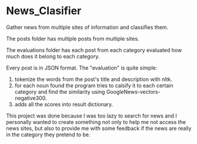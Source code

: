 # News_Clasifier

Gather news from multiple sites of information and classifies them.

The posts folder has multiple posts from multiple sites.

The evaluations folder has each post from each category evaluated how much does it belong to each category.

Every post is in JSON format.
The "evaluation" is quite simple:
 1) tokenize the words from the post's title and description with nltk.
 2) for each noun found the program tries to calsify it to each certain category and find the similarity using GoogleNews-vectors-negative300.
 3) adds all the scores into result dictionary.
 
 This project was done because I was too lazy to search for news
   and I personally wanted to create something not only to help me not access the news sites,
    but also to provide me with some feedback if the news are really in the category they pretend to be.
